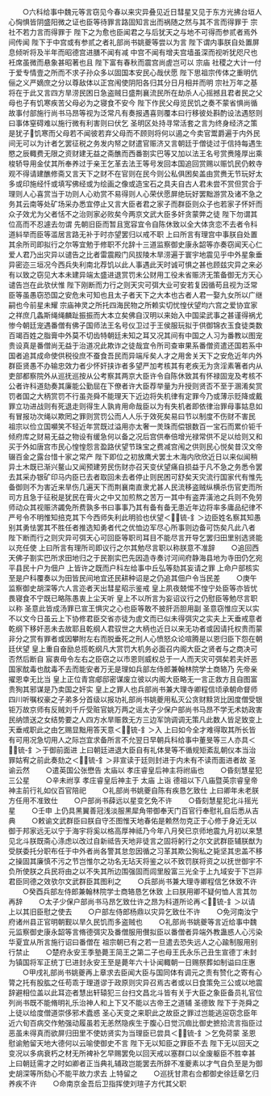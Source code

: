 <!-- { "loadSidebar": true } -->
　　○六科给事中魏元等言窃见今春以来灾异叠见近日彗星又见于东方光拂台垣人心恟惧皆阴盛阳微之证也臣等待罪言路固知言出而祸随之然与其不言而得罪于  宗社不若力言而得罪于  陛下之为愈也臣闻君之与后犹天之与地不可得而参贰者焉外间传闻  陛下于中宫或有参贰之者礼部尚书姚夔等尝以为言  陛下谓内事朕自处置屏息倾听将及半年而昭德宫进膳不闻有减  中宫不闻有增夫宫墙虽深而视听犹咫尺也衽席虽微而悬象甚昭著也且  陛下富有春秋而震宫尚虗岂可以  宗庙  社稷之大计一付于爱专情壹之所而不求子孙众多以固国本安民心哉伏愿  陛下思祖宗传体之重明伉俪之义严嫡庶之分以尊敌体以正宫闱使阴阳各归其分日月相并而明  宗社万年之基将在于此又言四方旱涝民困日急盗贼日盛荆襄流民所在劫杀人心摇撼且君者民之父母也子有饥寒疾苦父母必为之寝食不安今  陛下作民父母览民饥之奏不蒙省惧尚循故事付部施行尚书马昂等视为泛常凡有奏报遇喜则覆本曰行移彼处斟酌设法遇怒则曰事体窒碍难以施行微有利害则曰伏乞  圣明区处持寻常活套之言为终身经济之策是犹子饥寒而父母若不闻彼若弃父母而不顾则将何以遏之今卖官鬻爵遍于内外民间无可以为计者乞罢征税之务发内帑之财遣官赈济又言朝廷于僧徒过于信持每遇生愍之辰輙费无限之资财建无益之斋醮而西番劄实巴等又加以法王名号赏赉隆厚出乘梭轿导用金仗其所奉养过于亲王乞革去法王等号发回本国追回赏赐以赈饥民仍敕寺观不得请建醮修斋又言天下之财不在官则在民今则公私俱困矣盖由赏赉无节玩好太多或印施经忏或填写佛经或为绘画之像或造宝石之具夫自古人君未尝不赏但赏合于理则人心喜赏当于功则人心劝赏不易得则人心荣伏愿屏绝玩好罢黜游赏及诸不急之务其云南等处矿场采办悉宜停止又言大臣者君之家子而群臣则众子也若家子怀奸而众子效尤为父者恬不之治则家必败矣今两京文武大臣多奸贪蒙弊之徒  陛下勿谓其位高而不忍遽去勿谓  先朝旧臣而暂且宽容宜令自陈休致以全大体贪恋不去者令科道紏举而臣等滥居言路无补于时亦望罢归以戒不职  上曰所言有理宫中事朕自处置其余所司即拟行之尔等宜勉于修职不允辞十三道监察御史康永韶等亦奏窃闻天心仁爱人君乃出灾异以谴告之比者雷震殿门风拔陵木旱涝遍于寰宇地震见乎中外星象垂异密迩三垣况今西兵失利南北荐饥以此人事遇此天时诚可惧之甚也顾兹灾异之来必有以致之窃见大本未建异端太盛进退赏罚未公财用工役未省赈济无策备御无方天心谴告岂在此欤伏惟  陛下刚断而力行之则天灾可弭大业可安若复因循苟且视为泛常臣等虽愚窃恐国之安危未可知也且太子者天下之大本也古者人君一娶九女所以广继嗣也今前星未耀  宗庙神灵之所托四海民物之所赖实切忧惶伏望均六宫之爱协宜家之祥庶几螽斯绳绳麟趾振振而大本立矣佛自汉明以来始入中国梁武事之甚谨得祸尤惨今朝廷宠遇番僧有佛子国师法王名号仪卫过于王侯服玩拟于供御锦衣玉食徒类数百竭百姓之脂膏中外莫不切齿特朝廷未知之耳又况其间有中国之人习为番教以图宠贵设真是番僧尚无益于治道况此欺诈之徒哉宜令所司查审果系番僧资遣还国若系中国者追其成命使供税役庶不蚕食吾民而异端斥矣人才之用舍关天下之安危近年内外群臣贤愚不办输忠效力者少怀奸挟诈者多望严加考核其有老疾无为贪淫素箸者内从吏部都察院外从巡抚巡按从公考察其两京大臣许令自陈休致其有怀禄固宠及考核不公者许科道劾奏其廉能公勤屈在下僚者许大臣荐举量为升授则贤否不至于溷淆矣赏罚者国之大柄赏罚不行虽尧舜不能理天下近边将失机律有定罪今乃或薄示贬降或戴罪立功进战则有死退走则得生人孰肯用命哉臣以为有失机者即依律治罪母事姑息如有冒报功次绳以欺罔之罪则赏罚公而人人乐于效死矣易曰节以制度不伤财不害民  祖宗以俭立国嚬笑不轻近年赏既过溢用亦太奢一羙珠而偿银数百一宝石而累价钜千倾府库之财易无益之物设有缓急何以备之况后宫供奉倍增光禄常供不足以给则又和买于外如唐宫市民心惶惶怨言盈路伏望节珠宝之费减宫闱之供则民心悦矣昔汉文帝辍百金之露台惜十家之常产  陛下即位之初放鹰犬罢土木海内欣欣近日以来似闻稍异土木既已渐兴鳌山又闻预建劳民伤财亦召天变伏望痛自损益于凡不急之务悉令罢去其采办银矿印马内臣已去者取回未去者停止则民困可舒矣天灾流行国家代有惟先备御则不为害近来旱伤几遍天下而荆襄南直隶尤甚人民流移盗贼纵横杀伤官吏而所司方且急于征税是犹民在膏火之中又加煎熬之苦万一其中有盗弄潢池之兵则不免劳师动众其视赈济蠲免所费孰多书曰事事乃其有备有备无患近年边将率多庸品纪律不严号令不明惟知掊克其下今西师失利此明验也伏望＜锍-釒＞边臣姓名察其知愚别其勇怯罢其不胜任者推选知勇者代之优恤边军尽心所事则边备可饬矣凡此八者  陛下断而行之则灾异可弭天心可回臣等职司耳目不能尽言开导乞罢归田里别选贤能以充任使  上曰所言有理所司即议行之尔其勉尽言职以称朕意不准辞
　　○追回西天佛子劄实巴所求田地归之于民劄实巴先因造寺奏讨河间府静海县地为寺田仍乞宛平县民十户为佃户  上皆许之既而户科左给事中丘弘等劾其妄请之罪  上命户部核实至是户科覆奏以为田皆民间地宜还民耕种诏是之仍追其佃户令当民差
　　○庚午监察御史胡深等六人言迩者天出彗星昭示鉴戒  皇上夙夜兢惕不惶宁处臣等亦皆忧畏寝食不宁既已略陈愚衷上尘天听  皇上不以所言为妄诏议行之仍慰臣等勉尽言职以称  圣意此皆成汤罪已宣王惧灾之心也臣等敢不披肝沥胆用副  圣意窃惟应天以实不以文今日虽云上下协修君臣交省亦徒为虗文而已似未得弭灾之实夫上天垂戒意者乾纲下移奸恶未去故耶且乾纲人君驭世之大柄也近日以来无功者或因请托权贵而蒙非分之赏有罪者或因攀附左右而脱垂死之刑人心愤怒众论喧腾是以恩归臣下怨在朝廷伏望  皇上重自奋励总揽乾纲凡大赏罚大机务必面召内阁大臣之贤者与之商决可否然后断自  宸衷毋令左右之臣窃之以市恩则威权总于一人而天灾可弭矣若夫奸恶国家酖毒也酖毒不去而能安者万无是理如兵部左侍郎兼翰林院学士商辂乃  先帝亲擢恩幸无比当  皇上正位青宫郕邸密谋废立彼以内阁大臣略无一言正救方且自图富贵狥其邪谋是乃卖国之奸实  皇上之罪人也兵部尚书兼大理寺卿程信顷承朝命督师四川听嘱权豪之子弟多分首级以报功礼部尚书姚夔用私灭公贪财黩货比因度僧受银钜万故京师有反贼刘千斤受赃官姚万两之谣太子少保户部尚书马昂不学无术妨政害民纳馈送之女结势要之人四方水旱赈救无方三边军饷调调无策凡此数人皆足致变上天垂戒职此之由乞赐显黜用答天意＜锍-釒＞入  上曰如今全才难得取其所长皆有可用况急切用人之际岂宜求备所言不允翌日早朝兵科给事中董旻等三人亦具＜锍-釒＞于御前面进  上曰朝廷进退大臣自有礼体旻等不循规矩紊乱朝仪本当治罪姑宥之前此奏劾之＜锍-釒＞非宣读于廷则封进于内未有不读而面进者故  圣谕云然
　　○遣英国公张懋告  太庙以  孝庄睿皇后神主将祔庙也
　　○昏刻慧星犯三公星
　　○辛未祔享  孝庄睿皇后神主于  太庙  上诣  德祖以下八庙暨英宗睿皇帝神主前行礼如仪百官陪祀
　　○礼部尚书姚夔自陈有疾恳乞致仕  上曰卿年未老朕方任用不准致仕
　　○户部尚书薛远以星变乞免不许
　　○昏刻慧星犯北斗摇光星
　　○壬申  上仍具黑翼善冠浅淡服黑犀角带御奉天门百官行奉慰礼自后悉从吉典
　　○敕谕文武群臣曰朕自守丕图惟天地春佑是赖然勿克正于心修于身近无以御于邦家远无以宁于海宇将奚以格高厚神祗乃今年八月癸巳京师地震九月初以来慧见北斗朕既斋心涤虑以改过自新祗告天地非徒言之固将躬行之尔文武群臣辅朕猷为受朕委托分职布任于中外者尚各警其怠忽因循之习革其欺公狥私之毙坚其忠盖不移之操固其廉慎不污之节岂惟尔之功名无玷天将鉴之以不致罚朕将资之以抚世御宇不负所使朕之兵民将由之以不失其所边围强固而闾里殷富三光全于上九域安于下岂非君臣同德之效欤尔文武群臣其图利之
　　○兵部尚书兼大理寺卿程信乞休致不许
　　○癸酉兵部左侍郎兼翰林院学士商辂恳乞休致  上曰朕用卿不疑何恤人言其勿再辞
　　○太子少保户部尚书马昂乞致仕许之昂为科道所论再＜锍-釒＞以请  上以其旧臣慰之使去
　　○户部左侍郎杨鼎以灾异乞致仕不许
　　○免河南汝宁府诸州县正官明朝觐以旱久民饥而多盗贼也
　　○礼部尚书姚夔等言近给事中魏元监察御史康永韶等言脩德弭灾及番僧服用儧拟臣以番僧者异端外教蛊惑人心污染华夏宜从所言施行诏曰番僧在  祖宗朝已有之若一旦遣去恐失远人之心踰制服用别行禁止
　　○楚府永安王季塾薨王简王之第二子也母王氏永乐己丑生宣德丁未封为镇国将军正统丁巳进封永安王至是薨年六十讣闻輙朝一日赐祭葬如制谥曰庄惠
　　○甲戌礼部尚书姚夔再上章求去臣闻大臣与国同体有调元之责有赞化之寄有心膂之托有股肱之任苟乖于理道谬于政原则灾异召焉古者或以日食策免三公或以地震辞避相位盖以此耳迩者慧出轩辕犯三台扫文昌北斗皆有关于大臣之象臣备员礼官位列尚书既不能脩明礼乐治神人和上下又不能以古帝王之道辅  圣德致  陛下于尧舜之上徒以给度僧道崇侈邪术蠹惑  圣心天变之来职此之故臣之罪过岂能逃逭窃念臣年近六旬百病交作勉强动履虽若无恙然隐疾生于腹心日觉沉痼比御史摭拾流言指臣过恶虽未得真而欲屏归田里不使妨贤实为当理臣已尝具＜锍-釒＞乞免荷蒙  圣恩慰谕勉留天地大德何以云喻使御史不言  陛下无以知臣之罪臣不去  陛下无以回天之变况以多病衰朽之材无所裨补乞早赐罢免以回天戒以塞群口以全废躯臣不胜幸甚  上曰朝廷需才之时如卿者正当典礼辅政岂能罢去所辞不准夔素以才气自负至是为御史胡深等所劾心不能平故力求去  上特留之
　　○巡抚甘肃右佥都御史徐廷章乞归养疾不许
　　○命南京金吾后卫指挥使刘瑄子方代其父职
